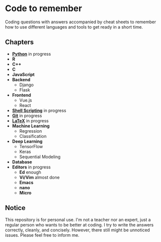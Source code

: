 # Code to remember

Coding questions with answers accompanied by cheat sheets to remember how to use different languages and tools to get ready in a short time.

## Chapters
- **[Python](/python)** in progress
- **R**
- **C++**
- **C**
- **JavaScript**
- **Backend**
	- Django
	- Flask
- **Frontend**
	- Vue.js
	- React
- **[Shell Scripting](/shell-scripting)** in progress
- **[Git](/git)** in progress
- **[LaTeX](/latex)** in progress
- **Machine Learning**
	- Regression
	- Classification
- **Deep Learning**
	- TensorFlow
	- Keras
	- Sequential Modeling
- **Database**
- **Editors** in progress
	- **Ed** enough
	- **Vi/Vim** almost done
	- **Emacs**
	- **nano**
	- **Micro**

## Notice
This repository is for personal use. I'm not a teacher nor an expert, just a regular person who wants to be better at coding. I try to write the answers correctly, cleanly, and concisely. However, there still might be unnoticed issues. Please feel free to inform me.
